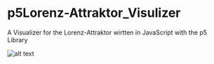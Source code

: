 # p5Lorenz-Attraktor_Visulizer

A Visualizer for the Lorenz-Attraktor wirtten in JavaScript with the p5 Library

![alt text](https://i.ibb.co/QbYfSX0/Sketch-Google-Chrome-2021-05-27-14-04-28-online-video-cutter-com.gif)
